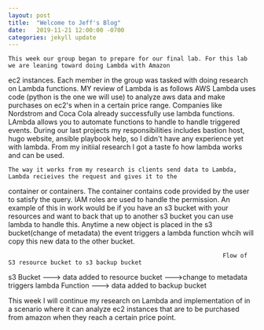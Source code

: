 ```yaml
---
layout: post
title:  "Welcome to Jeff's Blog"
date:   2019-11-21 12:00:00 -0700
categories: jekyll update
---
```


    This week our group began to prepare for our final lab. For this lab we are leaning toward doing Lambda with Amazon
ec2 instances. Each member in the group was tasked with doing research on Lambda functions. MY review of Lambda is 
as follows AWS Lambda uses code (python is the one we will use) to analyze aws data and make purchases on ec2's when
in a certain price range. Companies like Nordstrom and Coca Cola already successfully use lambda functions. LAmbda allows
you to automate functions to handle to handle triggered events. During our last projects my responsibilities includes bastion
host, hugo website, ansible playbook help, so I didn't have any experience yet with lambda. From my initiial research I got a taste fo how lambda works and can be used. 
   
    The way it works from my research is clients send data to Lambda, Lambda recieives the request and gives it to the 
container or containers. The container contains code provided by the user to satisfy the query. IAM roles are used to handle 
the permission. An example of this in work would be if you have an s3 bucket with your resources  and want to back that up 
to another s3 bucket you can use lambda to handle this. Anytime a new object is placed in the s3 bucket(change of metadata) 
the event triggers a lambda function whcih will copy this new data  to the other bucket.

                                                                 Flow of S3 resource bucket to s3 backup bucket 

s3 Bucket     --->      data  added to resource bucket   --->change to metadata triggers lambda Function ---> data added  to backup bucket
   
 This week I will continue my research on Lambda and implementation of in a scenario where it can analyze ec2 instances
 that are to be purchased from amazon when they reach a certain price point. 